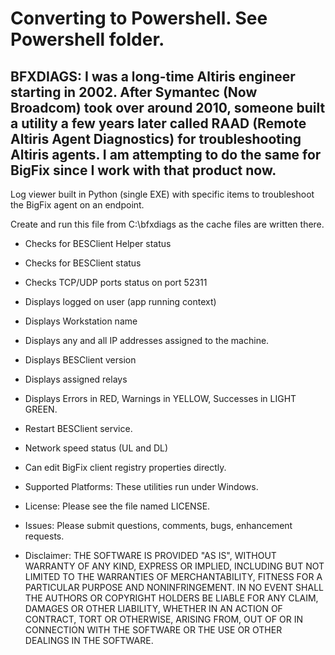 # Converting to Powershell. See Powershell folder.

## BFXDIAGS:  I was a long-time Altiris engineer starting in 2002. After Symantec (Now Broadcom) took over around 2010, someone built a utility a few years later called RAAD (Remote Altiris Agent Diagnostics) for troubleshooting Altiris agents. I am attempting to do the same for BigFix since I work with that product now.

Log viewer built in Python (single EXE) with specific items to troubleshoot the BigFix agent on an endpoint. 

Create and run this file from C:\bfxdiags as the cache files are written there.

* Checks for BESClient Helper status

* Checks for BESClient status

* Checks TCP/UDP ports status on port 52311

* Displays logged on user (app running context)

* Displays Workstation name

* Displays any and all IP addresses assigned to the machine.

* Displays BESClient version

* Displays assigned relays

* Displays Errors in RED, Warnings in  YELLOW, Successes in LIGHT GREEN.

* Restart BESClient service.

* Network speed status (UL and DL)

* Can edit BigFix client registry properties directly.

* Supported Platforms:
These utilities run under Windows.

* License:
Please see the file named LICENSE.

* Issues:
Please submit questions, comments, bugs, enhancement requests.

* Disclaimer:
THE SOFTWARE IS PROVIDED "AS IS", WITHOUT WARRANTY OF ANY KIND, EXPRESS OR IMPLIED, INCLUDING BUT NOT LIMITED TO THE WARRANTIES OF MERCHANTABILITY, FITNESS FOR A PARTICULAR PURPOSE AND NONINFRINGEMENT. IN NO EVENT SHALL THE AUTHORS OR COPYRIGHT HOLDERS BE LIABLE FOR ANY CLAIM, DAMAGES OR OTHER LIABILITY, WHETHER IN AN ACTION OF CONTRACT, TORT OR OTHERWISE, ARISING FROM, OUT OF OR IN CONNECTION WITH THE SOFTWARE OR THE USE OR OTHER DEALINGS IN THE SOFTWARE.
